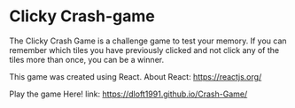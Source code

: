 # Clicky Crash-game

The Clicky Crash Game is a challenge game to test your memory. If you can remember which tiles you have previously clicked and not click any of the tiles more than once, you can be a winner. 

This game was created using React. 
About React: https://reactjs.org/

Play the game Here!
link: https://dloft1991.github.io/Crash-Game/

    
